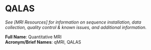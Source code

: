 # QALAS
*See [MRI Resources] for information on sequence installation, data collection, quality control & known issues, and additional information.*

**Full Name**: Quantitative MRI  
**Acronym/Brief Names**: qMRI, QALAS

